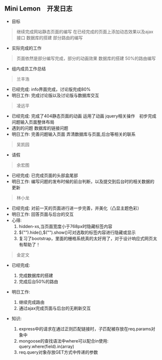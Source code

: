 ## Mini Lemon　开发日志

* 目标

> 继续完成网站静态页面的编写
> 在已经完成的页面上添加动态效果以及ajax接口
> 数据库的搭建
> 部分路由的编写

* 实际完成的工作

> 页面依然是部分编写完成，部分的动画效果
> 数据库的搭建
> 50%的路由编写

* 组内成员工作总结

> 兰丰浩

* 已经完成: info界面完成，讨论版完成80%
* 明日工作: 完成讨论版以及讨论版与数据库交互

> 凌远平

* 已经完成: 完成了404静态页面的动画 运用了动画 jquery相关操作　初步完成问题输入页面整体布局
* 遇到的问题 数据库的链接问题
* 明日工作: 完善问题输入页面 弄清数据库与页面,后台等相关的联系

> 吴凯园

* 请假

> 余宏图

* 已经完成: 已完成页面的头部盒尾部
* 明日工作: 编写问题的发布时候的前台判断，以及提交到后台时的相关数据的更新

> 林小龙

* 已经完成: 对前一天的页面进行进一步完善，并美化（凸显主题色彩）
* 明日工作: 回答页面与后台的交互
* 心得: 
    1. hidden-xs,当页面宽度小于768px时隐藏标签内容
    2. $("").hide(),$("").show()可对选取的标签内容进行隐藏或显示
    3. 复习了bootstrap，里面的栅格系统真的太好用了，对于设计响应式网页太有帮助了！

> 金定文

* 已经完成:

     1. 完成数据库的搭建
     2. 完成后台50%的路由

* 明日工作:

    1. 继续完成路由
    2. 通过ajax完成页面与后台的无刷新交互
    
* 知识:
    1. express中的请求在通过正则匹配链接时，子匹配被存放在req.params对象中
    2. mongoose的查找语法中where可以配合in使用: query.where(field).in(array)
    3. req.query对象存放GET方式中传递的参数
